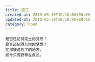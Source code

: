 ```yaml
---
title: 遗忘
created-at: 2010-05-30T10:10:00+08:00
updated-at: 2010-05-30T10:10:00+08:00
category: Poem
---
```


    是否还记得泥土的芬芳？
    是否还记得儿时的梦想？
    在那被遗忘了的地方，
    如今只有野草在疯长。
